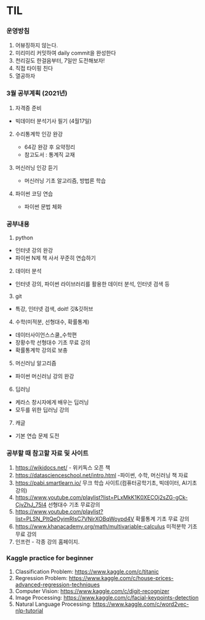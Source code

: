 # TIL

### 운영방침

1. 어뷰징하지 않는다.
2. 미리미리 커밋하여 daily commit을 완성한다
3. 천리길도 한걸음부터, 7일만 도전해보자!
4. 직접 타이핑 친다
5. 열공하자

### 3월 공부계획 (2021년)

1. 자격증 준비
	
  - 빅데이터 분석기사 필기 (4월17일)
  
2. 수리통계학 인강 완강 
   
	- 64강 완강 후 요약정리
	- 참고도서 : 통계직 교재
  
3. 머신러닝 인강 듣기

	- 머신러닝 기초 알고리즘, 방법론 학습

4. 파이썬 코딩 연습
   
   -  파이썬 문법 체화
   
      

### 공부내용

1. python
  - 인터넷 강의 완강
  - 파이썬 N제 책 사서 꾸준히 연습하기
2. 데이터 분석
  - 인터넷 강의, 파이썬 라이브러리를 활용한 데이터 분석, 인터넷 검색 등
3. git
  - 특강, 인터넷 검색, doit! 깃&깃허브
4. 수학(미적분, 선형대수, 확률통계)
  - 데이터사이언스스쿨_수학편
  - 장황수학 선형대수 기초 무료 강의
  - 확률통계학 강의로 보충
5. 머신러닝 알고리즘
  - 파이썬 머신러닝 강의 완강

6. 딥러닝
- 케라스 창시자에게 배우는 딥러닝
- 모두를 위한 딥러닝 강의
7. 캐글
- 기본 연습 문제 도전




### 공부할 때 참고할 자료 및 사이트

1. https://wikidocs.net/    - 위키독스 오픈 책
2. https://datascienceschool.net/intro.html  -파이썬, 수학, 머신러닝 책 자료
3. https://pabi.smartlearn.io/ 무크 학습 사이트(컴퓨터공학기초, 빅데이터, AI기초 강의)
4. https://www.youtube.com/playlist?list=PLxMkK1K0XECOj2sZG-gCk-CjvZhJ_75I4 선형대수 기초 무료강의
5. https://www.youtube.com/playlist?list=PLSN_PltQeOyjmRIsC7VNirXOBqWoypd4V 확률통계 기초 무료 강의
6. https://www.khanacademy.org/math/multivariable-calculus 미적분학 기초 무료 강의
7. 인프런 - 각종 강의 홈페이지. 

### Kaggle practice for beginner

1. Classification Problem: https://www.kaggle.com/c/titanic
2. Regression Problem: https://www.kaggle.com/c/house-prices-advanced-regression-techniques
3. Computer Vision: https://www.kaggle.com/c/digit-recognizer
4. Image Processing: https://www.kaggle.com/c/facial-keypoints-detection
5. Natural Language Processing: https://www.kaggle.com/c/word2vec-nlp-tutorial
